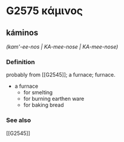 # G2575 κάμινος

## káminos

_(kam'-ee-nos | KA-mee-nose | KA-mee-nose)_

### Definition

probably from [[G2545]]; a furnace; furnace.

- a furnace
  - for smelting
  - for burning earthen ware
  - for baking bread

### See also

[[G2545]]


